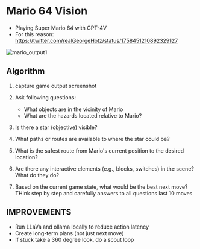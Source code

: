 # Mario 64 Vision
- Playing Super Mario 64 with GPT-4V
- For this reason: https://twitter.com/realGeorgeHotz/status/1758451210892329127

![mario_output1](https://github.com/arjun-krishna1/mario-64-vision/assets/45014214/912450e3-f796-4eb5-8be0-e8e2e020a916)


## Algorithm
1. capture game output screenshot
2. Ask following questions:
	- What objects are in the vicinity of Mario
	- What are the hazards located relative to Mario?
3. Is there a star (objective) visible?
4. What paths or routes are available to where the star could be?
5. What is the safest route from Mario's current position to the desired location?
6. Are there any interactive elements (e.g., blocks, switches) in the scene? What do they do?

7. Based on the current game state, what would be the best next move? THink step by step and carefully
answers to all questions
last 10 moves

## IMPROVEMENTS
- Run LLaVa and ollama locally to reduce action latency
- Create long-term plans (not just next move)
- If stuck take a 360 degree look, do a scout loop
